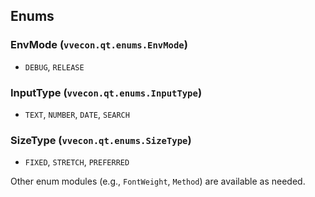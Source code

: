 ## Enums

### EnvMode (`vvecon.qt.enums.EnvMode`)
- `DEBUG`, `RELEASE`

### InputType (`vvecon.qt.enums.InputType`)
- `TEXT`, `NUMBER`, `DATE`, `SEARCH`

### SizeType (`vvecon.qt.enums.SizeType`)
- `FIXED`, `STRETCH`, `PREFERRED`

Other enum modules (e.g., `FontWeight`, `Method`) are available as needed.


